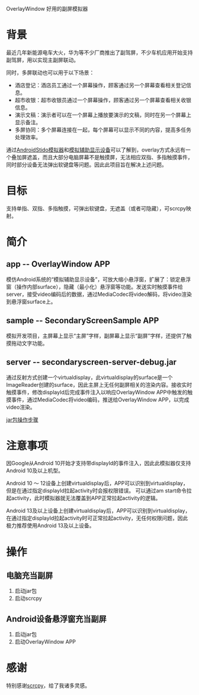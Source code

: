 OverlayWindow 好用的副屏模拟器

# 背景

最近几年新能源电车大火，华为等不少厂商推出了副驾屏，不少车机应用开始支持副驾屏，用以实现主副屏联动。

同时，多屏联动也可以用于以下场景：
* 酒店登记：酒店员工通过一个屏幕操作，顾客通过另一个屏幕查看相关登记信息。
* 超市收银：超市收银员通过一个屏幕操作，顾客通过另一个屏幕查看相关收银信息。
* 演示文稿：演示者可以在一个屏幕上播放要演示的文稿，同时在另一个屏幕上显示备注。
* 多屏协同：多个屏幕连接在一起，每个屏幕可以显示不同的内容，提高多任务处理效率。

通过[AndroidStido模拟器](doc/AndroidStudio模拟器.md)和[模拟辅助显示设备](doc/模拟辅助显示设备.md)可以了解到，overlay方式永远有一个叠加屏遮盖，而且大部分电脑屏幕不是触摸屏，无法相应双指、多指触摸事件，同时部分设备无法弹出软键盘等问题。因此此项目旨在解决上述问题。

# 目标

支持单指、双指、多指触摸，可弹出软键盘，无遮盖（或者可隐藏），可scrcpy映射。

# 简介

## app -- OverlayWindow APP

模仿Android系统的“模拟辅助显示设备”，可放大缩小悬浮窗，扩展了：锁定悬浮窗（操作内部surface），隐藏（最小化）悬浮窗等功能。发送实时触摸事件给server，接受video编码后的数据，通过MediaCodec将video解码，将video渲染到悬浮窗surface上。

## sample -- SecondaryScreenSample APP

模拟开发项目，主屏幕上显示“主屏”字样，副屏幕上显示“副屏”字样，还提供了触摸拖动文字功能。

## server -- secondaryscreen-server-debug.jar

通过反射方式创建一个virtualdisplay，此virtualdisplay的surface是一个ImageReader创建的surface，因此主屏上无任何副屏相关的渲染内容。接收实时触摸事件，修改displayId后完成事件注入以响应OverlayWindow APP中触发的触摸事件，通过MediaCodec将video编码，推送给OverlayWindow APP，以完成video渲染。

[jar包操作步骤](doc/jar包操作步骤.md)

# 注意事项

因Google从Android 10开始才支持带displayId的事件注入，因此此模拟器仅支持Android 10及以上机型。

Android 10 ～ 12设备上创建virtualdisplay后，APP可以识别到virtualdisplay，但是在通过指定displayId拉起activity时会报权限错误。 可以通过am start命令拉起activity，此时模拟器就无法覆盖到APP正常拉起activity的逻辑。

Android 13及以上设备上创建virtualdisplay后，APP可以识别到virtualdisplay，在通过指定displayId拉起activity时可正常拉起activity，无任何权限问题，因此极力推荐使用Android 13及以上设备。

# 操作

## 电脑充当副屏

1. 启动jar包
2. 启动scrcpy

## Android设备悬浮窗充当副屏

1. 启动jar包
2. 启动OverlayWindow APP

# 感谢

特别感谢[scrcpy](https://github.com/Genymobile/scrcpy)，给了我诸多灵感。